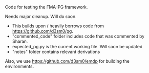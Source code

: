Code for testing the FMA-PG framework.

Needs major cleanup. Will do soon.

- This builds upon / heavily borrows code from https://github.com/d3sm0/pg.
- "commented_code" folder includes code that was commented by Sharan.
- expected_pg.py is the current working file. Will soon be updated.
- "notes" folder contains relevant derivations

Also, we use https://github.com/d3sm0/emdp for building the environments.
